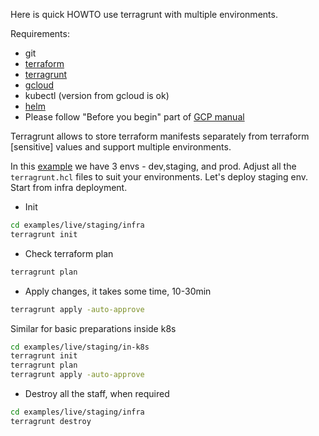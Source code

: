 Here is quick HOWTO use terragrunt with multiple environments.

Requirements: 
* git
* [terraform](https://www.terraform.io/downloads.html)
* [terragrunt](https://github.com/gruntwork-io/terragrunt#install-terragrunt)
* [gcloud](https://cloud.google.com/sdk/install) 
* kubectl (version from gcloud is ok)
* [helm](https://helm.sh/docs/using_helm/#installing-helm)
* Please follow "Before you begin" part of [GCP manual](https://cloud.google.com/kubernetes-engine/docs/how-to/iam)

Terragrunt allows to store terraform manifests separately from terraform [sensitive] values and support multiple environments.

In this [example](examples) we have 3 envs - dev,staging, and prod.
Adjust all the `terragrunt.hcl` files to suit your environments.
Let's deploy staging env. Start from infra deployment.
* Init
```bash
cd examples/live/staging/infra
terragrunt init
```
* Check terraform plan
```bash
terragrunt plan
```
* Apply changes, it takes some time, 10-30min
```bash
terragrunt apply -auto-approve
```
Similar for basic preparations inside k8s
```bash
cd examples/live/staging/in-k8s
terragrunt init
terragrunt plan
terragrunt apply -auto-approve
``` 

* Destroy all the staff, when required

```bash
cd examples/live/staging/infra
terragrunt destroy
```
